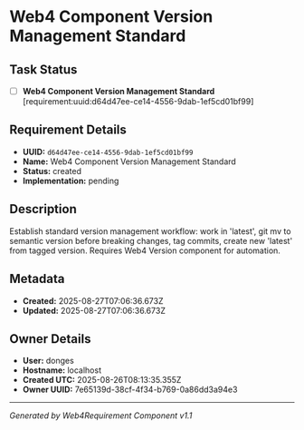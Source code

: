 # Web4 Component Version Management Standard

## Task Status
- [ ] **Web4 Component Version Management Standard** [requirement:uuid:d64d47ee-ce14-4556-9dab-1ef5cd01bf99]

## Requirement Details

- **UUID:** `d64d47ee-ce14-4556-9dab-1ef5cd01bf99`
- **Name:** Web4 Component Version Management Standard
- **Status:** created
- **Implementation:** pending

## Description

Establish standard version management workflow: work in 'latest', git mv to semantic version before breaking changes, tag commits, create new 'latest' from tagged version. Requires Web4 Version component for automation.

## Metadata

- **Created:** 2025-08-27T07:06:36.673Z
- **Updated:** 2025-08-27T07:06:36.673Z

## Owner Details

- **User:** donges
- **Hostname:** localhost
- **Created UTC:** 2025-08-26T08:13:35.355Z
- **Owner UUID:** 7e65139d-38cf-4f34-b769-0a86dd3a94e3

---

*Generated by Web4Requirement Component v1.1*
